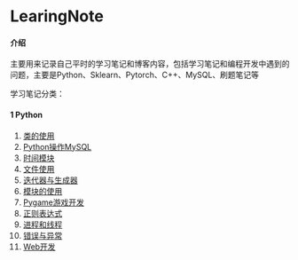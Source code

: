 # LearingNote

#### 介绍

主要用来记录自己平时的学习笔记和博客内容，包括学习笔记和编程开发中遇到的问题，主要是Python、Sklearn、Pytorch、C++、MySQL、刷题笔记等

学习笔记分类：

#### 1 Python

1. [类的使用](./2022/Python/Class)
2. [Python操作MySQL](./2022/Python/DataBase)
3. [时间模块](./2022/Python/Datatime)
4. [文件使用](./2022/Python/File)
5. [迭代器与生成器](./2022/Python/iter)
6. [模块的使用](./2022/Python/module)
7. [Pygame游戏开发](./2022/Python/Pygame)
8. [正则表达式](./2022/Python/Re)
9. [进程和线程](./2022/Python/thread)
10. [错误与异常](./2022/Python/typeerror)
11. [Web开发](./2022/Python/Web)

